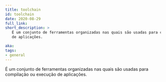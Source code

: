 ```yaml
---
title: toolchain
id: toolchain
date: 2020-08-29
full_link: 
short_description: >
   É um conjunto de ferramentas organizadas nas quais são usadas para compilação ou execução
   de aplicações.

aka: 
tags:
- general
---
```

   É um conjunto de ferramentas organizadas nas quais são usadas para compilação ou execução
   de aplicações.

<!--more-->
